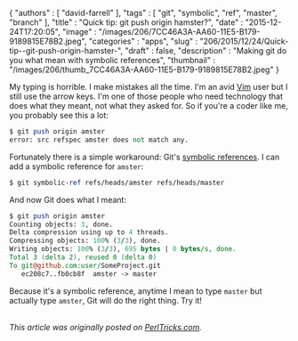 {
   "authors" : [
      "david-farrell"
   ],
   "tags" : [
      "git",
      "symbolic",
      "ref",
      "master",
      "branch"
   ],
   "title" : "Quick tip: git push origin hamster?",
   "date" : "2015-12-24T17:20:05",
   "image" : "/images/206/7CC46A3A-AA60-11E5-B179-9189815E78B2.jpeg",
   "categories" : "apps",
   "slug" : "206/2015/12/24/Quick-tip--git-push-origin-hamster-",
   "draft" : false,
   "description" : "Making git do you what mean with symbolic references",
   "thumbnail" : "/images/206/thumb_7CC46A3A-AA60-11E5-B179-9189815E78B2.jpeg"
}


My typing is horrible. I make mistakes all the time. I'm an avid [Vim](http://www.vim.org/) user but I still use the arrow keys. I'm one of those people who need technology that does what they meant, not what they asked for. So if you're a coder like me, you probably see this a lot:

```perl
$ git push origin amster
error: src refspec amster does not match any.
```

Fortunately there is a simple workaround: Git's [symbolic references](https://git-scm.com/docs/git-symbolic-ref). I can add a symbolic reference for `amster`:

```perl
$ git symbolic-ref refs/heads/amster refs/heads/master
```

And now Git does what I meant:

```perl
$ git push origin amster
Counting objects: 3, done.
Delta compression using up to 4 threads.
Compressing objects: 100% (3/3), done.
Writing objects: 100% (3/3), 695 bytes | 0 bytes/s, done.
Total 3 (delta 2), reused 0 (delta 0)
To git@github.com:user/SomeProject.git
   ec208c7..fb0cb8f  amster -> master
```

Because it's a symbolic reference, anytime I mean to type `master` but actually type `amster`, Git will do the right thing. Try it!

\
*This article was originally posted on [PerlTricks.com](http://perltricks.com).*
